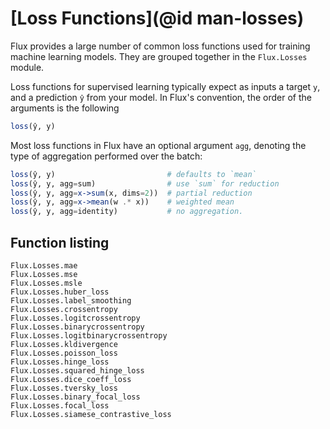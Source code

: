 # [Loss Functions](@id man-losses)

Flux provides a large number of common loss functions used for training machine learning models.
They are grouped together in the `Flux.Losses` module.

Loss functions for supervised learning typically expect as inputs a target `y`, and a prediction `ŷ` from your model.
In Flux's convention, the order of the arguments is the following

```julia
loss(ŷ, y)
```

Most loss functions in Flux have an optional argument `agg`, denoting the type of aggregation performed over the
batch:

```julia
loss(ŷ, y)                         # defaults to `mean`
loss(ŷ, y, agg=sum)                # use `sum` for reduction
loss(ŷ, y, agg=x->sum(x, dims=2))  # partial reduction
loss(ŷ, y, agg=x->mean(w .* x))    # weighted mean
loss(ŷ, y, agg=identity)           # no aggregation.
```

## Function listing

```@docs
Flux.Losses.mae
Flux.Losses.mse
Flux.Losses.msle
Flux.Losses.huber_loss
Flux.Losses.label_smoothing
Flux.Losses.crossentropy
Flux.Losses.logitcrossentropy
Flux.Losses.binarycrossentropy
Flux.Losses.logitbinarycrossentropy
Flux.Losses.kldivergence
Flux.Losses.poisson_loss
Flux.Losses.hinge_loss
Flux.Losses.squared_hinge_loss
Flux.Losses.dice_coeff_loss
Flux.Losses.tversky_loss
Flux.Losses.binary_focal_loss
Flux.Losses.focal_loss
Flux.Losses.siamese_contrastive_loss
```

